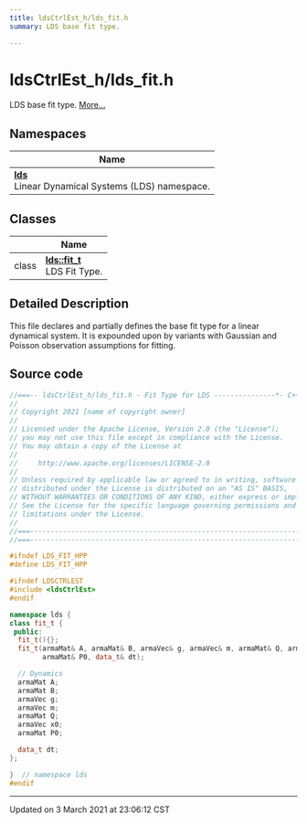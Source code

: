```yaml
---
title: ldsCtrlEst_h/lds_fit.h
summary: LDS base fit type. 

---
```


# ldsCtrlEst_h/lds_fit.h

LDS base fit type.  [More...](#detailed-description)



## Namespaces

| Name           |
| -------------- |
| **[lds](/ldsctrlest/docs/api/namespaces/namespacelds/)** <br>Linear Dynamical Systems (LDS) namespace.  |

## Classes

|                | Name           |
| -------------- | -------------- |
| class | **[lds::fit_t](/ldsctrlest/docs/api/classes/classlds_1_1fit__t/)** <br>LDS Fit Type.  |

## Detailed Description



This file declares and partially defines the base fit type for a linear dynamical system. It is expounded upon by variants with Gaussian and Poisson observation assumptions for fitting. 





## Source code

```cpp
//===-- ldsCtrlEst_h/lds_fit.h - Fit Type for LDS ---------------*- C++ -*-===//
//
// Copyright 2021 [name of copyright owner]
//
// Licensed under the Apache License, Version 2.0 (the "License");
// you may not use this file except in compliance with the License.
// You may obtain a copy of the License at
//
//     http://www.apache.org/licenses/LICENSE-2.0
//
// Unless required by applicable law or agreed to in writing, software
// distributed under the License is distributed on an "AS IS" BASIS,
// WITHOUT WARRANTIES OR CONDITIONS OF ANY KIND, either express or implied.
// See the License for the specific language governing permissions and
// limitations under the License.
//
//===----------------------------------------------------------------------===//
//===----------------------------------------------------------------------===//

#ifndef LDS_FIT_HPP
#define LDS_FIT_HPP

#ifndef LDSCTRLEST
#include <ldsCtrlEst>
#endif

namespace lds {
class fit_t {
 public:
  fit_t(){};
  fit_t(armaMat& A, armaMat& B, armaVec& g, armaVec& m, armaMat& Q, armaVec& x0,
        armaMat& P0, data_t& dt);

  // Dynamics
  armaMat A;   
  armaMat B;   
  armaVec g;   
  armaVec m;   
  armaMat Q;   
  armaVec x0;  
  armaMat P0;  

  data_t dt;  
};

}  // namespace lds
#endif
```


-------------------------------

Updated on  3 March 2021 at 23:06:12 CST

